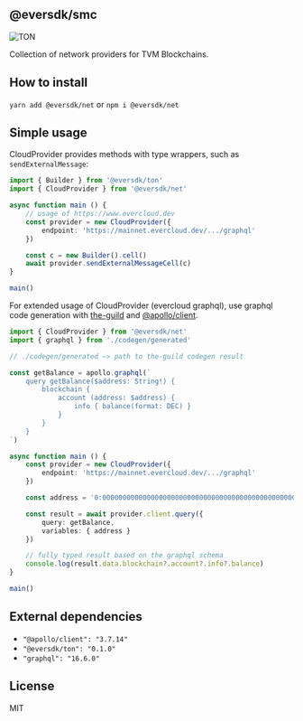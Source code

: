 ## @eversdk/smc

![TON](https://img.shields.io/badge/based%20on-TVM%20Blockchains-blue)

Collection of network providers for TVM Blockchains.

## How to install
`yarn add @eversdk/net` or `npm i @eversdk/net`

## Simple usage

CloudProvider provides methods with type wrappers, such as `sendExternalMessage`:

```typescript
import { Builder } from '@eversdk/ton'
import { CloudProvider } from '@eversdk/net'

async function main () {
    // usage of https://www.evercloud.dev
    const provider = new CloudProvider({
        endpoint: 'https://mainnet.evercloud.dev/.../graphql'
    })

    const c = new Builder().cell()
    await provider.sendExternalMessageCell(c)
}

main()
```

For extended usage of CloudProvider (evercloud graphql), use graphql code generation with [the-guild](https://the-guild.dev/graphql/codegen) and [@apollo/client](https://www.apollographql.com/docs/react/). 

```typescript
import { CloudProvider } from '@eversdk/net'
import { graphql } from './codegen/generated'

// ./codegen/generated –> path to the-guild codegen result

const getBalance = apollo.graphql(`
    query getBalance($address: String!) {
        blockchain {
            account (address: $address) {
                info { balance(format: DEC) }
            }
        }
    }
`)

async function main () {
    const provider = new CloudProvider({
        endpoint: 'https://mainnet.evercloud.dev/.../graphql'
    })

    const address = '0:0000000000000000000000000000000000000000000000000000000000000000'

    const result = await provider.client.query({
        query: getBalance,
        variables: { address }
    })

    // fully typed result based on the graphql schema
    console.log(result.data.blockchain?.account?.info?.balance)
}

main()
```

## External dependencies

- `"@apollo/client": "3.7.14"`
- `"@eversdk/ton": "0.1.0"`
- `"graphql": "16.6.0"`

## License

MIT
